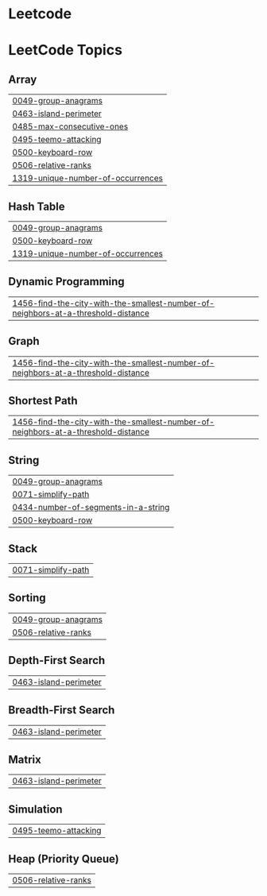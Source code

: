 # Leetcode
<!---LeetCode Topics Start-->
# LeetCode Topics
## Array
|  |
| ------- |
| [0049-group-anagrams](https://github.com/AarthyV04/Leetcode/tree/master/0049-group-anagrams) |
| [0463-island-perimeter](https://github.com/AarthyV04/Leetcode/tree/master/0463-island-perimeter) |
| [0485-max-consecutive-ones](https://github.com/AarthyV04/Leetcode/tree/master/0485-max-consecutive-ones) |
| [0495-teemo-attacking](https://github.com/AarthyV04/Leetcode/tree/master/0495-teemo-attacking) |
| [0500-keyboard-row](https://github.com/AarthyV04/Leetcode/tree/master/0500-keyboard-row) |
| [0506-relative-ranks](https://github.com/AarthyV04/Leetcode/tree/master/0506-relative-ranks) |
| [1319-unique-number-of-occurrences](https://github.com/AarthyV04/Leetcode/tree/master/1319-unique-number-of-occurrences) |
## Hash Table
|  |
| ------- |
| [0049-group-anagrams](https://github.com/AarthyV04/Leetcode/tree/master/0049-group-anagrams) |
| [0500-keyboard-row](https://github.com/AarthyV04/Leetcode/tree/master/0500-keyboard-row) |
| [1319-unique-number-of-occurrences](https://github.com/AarthyV04/Leetcode/tree/master/1319-unique-number-of-occurrences) |
## Dynamic Programming
|  |
| ------- |
| [1456-find-the-city-with-the-smallest-number-of-neighbors-at-a-threshold-distance](https://github.com/AarthyV04/Leetcode/tree/master/1456-find-the-city-with-the-smallest-number-of-neighbors-at-a-threshold-distance) |
## Graph
|  |
| ------- |
| [1456-find-the-city-with-the-smallest-number-of-neighbors-at-a-threshold-distance](https://github.com/AarthyV04/Leetcode/tree/master/1456-find-the-city-with-the-smallest-number-of-neighbors-at-a-threshold-distance) |
## Shortest Path
|  |
| ------- |
| [1456-find-the-city-with-the-smallest-number-of-neighbors-at-a-threshold-distance](https://github.com/AarthyV04/Leetcode/tree/master/1456-find-the-city-with-the-smallest-number-of-neighbors-at-a-threshold-distance) |
## String
|  |
| ------- |
| [0049-group-anagrams](https://github.com/AarthyV04/Leetcode/tree/master/0049-group-anagrams) |
| [0071-simplify-path](https://github.com/AarthyV04/Leetcode/tree/master/0071-simplify-path) |
| [0434-number-of-segments-in-a-string](https://github.com/AarthyV04/Leetcode/tree/master/0434-number-of-segments-in-a-string) |
| [0500-keyboard-row](https://github.com/AarthyV04/Leetcode/tree/master/0500-keyboard-row) |
## Stack
|  |
| ------- |
| [0071-simplify-path](https://github.com/AarthyV04/Leetcode/tree/master/0071-simplify-path) |
## Sorting
|  |
| ------- |
| [0049-group-anagrams](https://github.com/AarthyV04/Leetcode/tree/master/0049-group-anagrams) |
| [0506-relative-ranks](https://github.com/AarthyV04/Leetcode/tree/master/0506-relative-ranks) |
## Depth-First Search
|  |
| ------- |
| [0463-island-perimeter](https://github.com/AarthyV04/Leetcode/tree/master/0463-island-perimeter) |
## Breadth-First Search
|  |
| ------- |
| [0463-island-perimeter](https://github.com/AarthyV04/Leetcode/tree/master/0463-island-perimeter) |
## Matrix
|  |
| ------- |
| [0463-island-perimeter](https://github.com/AarthyV04/Leetcode/tree/master/0463-island-perimeter) |
## Simulation
|  |
| ------- |
| [0495-teemo-attacking](https://github.com/AarthyV04/Leetcode/tree/master/0495-teemo-attacking) |
## Heap (Priority Queue)
|  |
| ------- |
| [0506-relative-ranks](https://github.com/AarthyV04/Leetcode/tree/master/0506-relative-ranks) |
<!---LeetCode Topics End-->